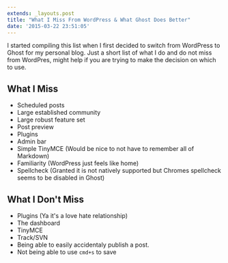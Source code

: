 ```yaml
---
extends: _layouts.post
title: "What I Miss From WordPress & What Ghost Does Better"
date: '2015-03-22 23:51:05'
---
```


I started compiling this list when I first decided to switch from WordPress to Ghost for my personal blog.  Just a short list of what I do and do not miss from WordPres, might help if you are trying to make the decision on which to use.

## What I Miss
- Scheduled posts
- Large established community
- Large robust feature set
- Post preview
- Plugins
- Admin bar
- Simple TinyMCE (Would be nice to not have to remember all of Markdown)
- Familiarity (WordPress just feels like home)
- Spellcheck (Granted it is not natively supported but Chromes spellcheck seems to be disabled in Ghost)

## What I Don't Miss
- Plugins (Ya it's a love hate relationship)
- The dashboard
- TinyMCE
- Track/SVN
- Being able to easily accidentaly publish a post.
- Not being able to use `cmd+s` to save

